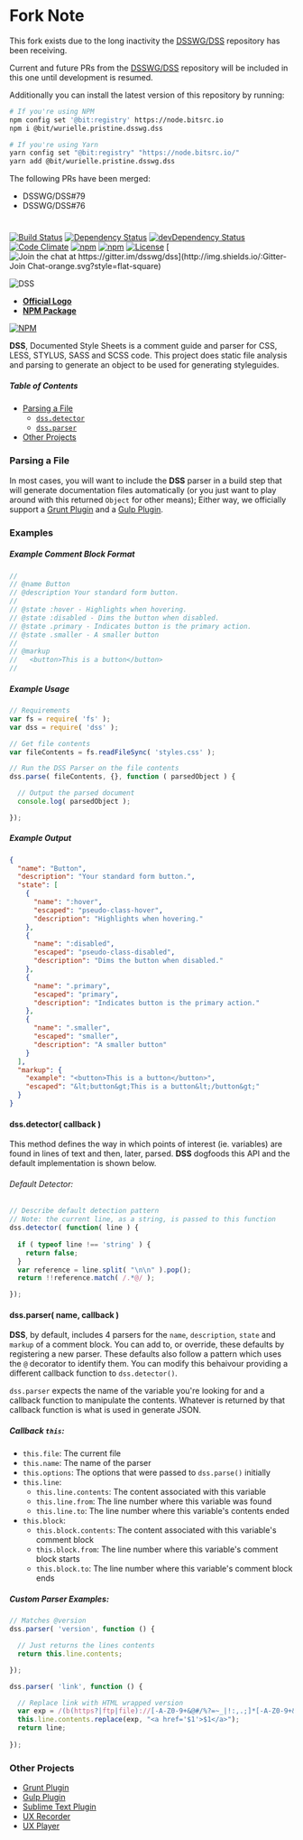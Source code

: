 # Fork Note
This fork exists due to the long inactivity the [DSSWG/DSS](https://github.com/DSSWG/DSS) repository has been receiving. 

Current and future PRs from the [DSSWG/DSS](https://github.com/DSSWG/DSS) repository will be included in this one until development is resumed.

Additionally you can install the latest version of this repository by running:
```bash
# If you're using NPM
npm config set '@bit:registry' https://node.bitsrc.io
npm i @bit/wurielle.pristine.dsswg.dss

# If you're using Yarn
yarn config set "@bit:registry" "https://node.bitsrc.io/"
yarn add @bit/wurielle.pristine.dsswg.dss
```
The following PRs have been merged:
- DSSWG/DSS#79
- DSSWG/DSS#76
#
[![Build Status](http://img.shields.io/travis/dsswg/dss.svg?style=flat-square)](https://travis-ci.org/dsswg/dss)
[![Dependency Status](https://david-dm.org/dsswg/dss/badges.svg?style=flat-square)](https://david-dm.org/dsswg/dss/badges)
[![devDependency Status](https://david-dm.org/dsswg/dss/badges/dev-status.svg?style=flat-square)](https://david-dm.org/dsswg/dss/badges#info=devDependencies)
[![Code Climate](http://img.shields.io/codeclimate/github/dsswg/dss.svg?style=flat-square)](https://codeclimate.com/github/dsswg/dss)
[![npm](https://img.shields.io/npm/v/dss.svg?maxAge=2592000&style=flat-square)](https://www.npmjs.com/package/dss)
[![npm](https://img.shields.io/npm/dt/dss.svg?maxAge=2592000&style=flat-square)](https://www.npmjs.com/package/dss)
[![License](http://img.shields.io/:license-mit-blue.svg?style=flat-square)](http://dsswg.mit-license.org)
[![Join the chat at https://gitter.im/dsswg/dss](http://img.shields.io/:Gitter-Join Chat-orange.svg?style=flat-square)](https://gitter.im/dsswg/dss)

![DSS](http://cl.ly/image/2p0C122U0N32/logo.png)
- **[Official Logo](http://cl.ly/image/2p0C122U0N32/logo.png)**
- **[NPM Package](https://npmjs.org/package/dss)**

[![NPM](https://nodei.co/npm/dss.png?downloadRank=true)](https://npmjs.org/package/dss)  

**DSS**, Documented Style Sheets is a comment guide and parser for CSS, LESS, STYLUS, SASS and SCSS code. This project does static file analysis and parsing to generate an object to be used for generating styleguides.


##### Table of Contents

- [Parsing a File](#parsing-a-file)
  - [`dss.detector`](#dssdetector-callback-)
  - [`dss.parser`](#dssparser-name-callback-)
- [Other Projects](#other-projects)

### Parsing a File

In most cases, you will want to include the **DSS** parser in a build step that will generate documentation files automatically (or you just want to play around with this returned `Object` for other means); Either way, we officially support a [Grunt Plugin](https://github.com/dsswg/grunt-dss) and a [Gulp Plugin](http://github.com/dsswg/gulp-dss).

### Examples

##### Example Comment Block Format


```scss
//
// @name Button
// @description Your standard form button.
// 
// @state :hover - Highlights when hovering.
// @state :disabled - Dims the button when disabled.
// @state .primary - Indicates button is the primary action.
// @state .smaller - A smaller button
// 
// @markup
//   <button>This is a button</button>
// 
````

##### Example Usage

```javascript
// Requirements
var fs = require( 'fs' );
var dss = require( 'dss' );

// Get file contents
var fileContents = fs.readFileSync( 'styles.css' );

// Run the DSS Parser on the file contents
dss.parse( fileContents, {}, function ( parsedObject ) {

  // Output the parsed document
  console.log( parsedObject );

});

````

##### Example Output

```json
{
  "name": "Button",
  "description": "Your standard form button.",
  "state": [
    { 
      "name": ":hover",
      "escaped": "pseudo-class-hover",
      "description": "Highlights when hovering."
    },
    {
      "name": ":disabled",
      "escaped": "pseudo-class-disabled",
      "description": "Dims the button when disabled."
    },
    {
      "name": ".primary",
      "escaped": "primary",
      "description": "Indicates button is the primary action."
    },
    {
      "name": ".smaller",
      "escaped": "smaller",
      "description": "A smaller button"
    }
  ],
  "markup": {
    "example": "<button>This is a button</button>",
    "escaped": "&lt;button&gt;This is a button&lt;/button&gt;"
  }
}
````
#### dss.detector( callback )

This method defines the way in which points of interest (ie. variables) are found in lines of text and then, later, parsed. **DSS** dogfoods this API and the default implementation is shown below.

###### Default Detector:

```javascript
// Describe default detection pattern
// Note: the current line, as a string, is passed to this function
dss.detector( function( line ) {
  
  if ( typeof line !== 'string' ) {
    return false;
  }
  var reference = line.split( "\n\n" ).pop();
  return !!reference.match( /.*@/ );

});
````

#### dss.parser( name, callback )

**DSS**, by default, includes 4 parsers for the `name`, `description`, `state` and `markup` of a comment block. You can add to, or override, these defaults by registering a new parser. These defaults also follow a pattern which uses the `@` decorator to identify them. You can modify this behaivour providing a different callback function to `dss.detector()`.

`dss.parser` expects the name of the variable you're looking for and a callback function to manipulate the contents. Whatever is returned by that callback function is what is used in generate JSON.

##### Callback `this`:

- `this.file`: The current file
- `this.name`: The name of the parser
- `this.options`: The options that were passed to `dss.parse()` initially
- `this.line`:
  - `this.line.contents`: The content associated with this variable
  - `this.line.from`: The line number where this variable was found
  - `this.line.to`: The line number where this variable's contents ended
- `this.block`:
  - `this.block.contents`: The content associated with this variable's comment block
  - `this.block.from`: The line number where this variable's comment block starts
  - `this.block.to`: The line number where this variable's comment block ends
  
    
##### Custom Parser Examples:

```javascript
// Matches @version
dss.parser( 'version', function () {

  // Just returns the lines contents
  return this.line.contents;

});
````

```javascript
dss.parser( 'link', function () {

  // Replace link with HTML wrapped version
  var exp = /(b(https?|ftp|file)://[-A-Z0-9+&@#/%?=~_|!:,.;]*[-A-Z0-9+&@#/%=~_|])/ig;
  this.line.contents.replace(exp, "<a href='$1'>$1</a>");
  return line;
   
});
````

### Other Projects
- [Grunt Plugin](http://github.com/dsswg/grunt-dss)
- [Gulp Plugin](http://github.com/dsswg/gulp-dss)
- [Sublime Text Plugin](https://github.com/sc8696/sublime-css-auto-comments)
- [UX Recorder](http://github.com/dsswg/dss-recorder)
- [UX Player](http://github.com/dsswg/dss-player)

